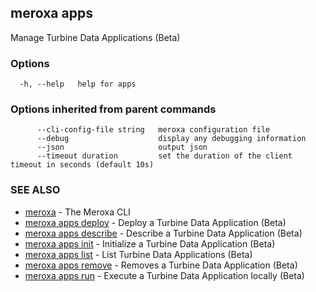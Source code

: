 ## meroxa apps

Manage Turbine Data Applications (Beta)

### Options

```
  -h, --help   help for apps
```

### Options inherited from parent commands

```
      --cli-config-file string   meroxa configuration file
      --debug                    display any debugging information
      --json                     output json
      --timeout duration         set the duration of the client timeout in seconds (default 10s)
```

### SEE ALSO

* [meroxa](meroxa.md)	 - The Meroxa CLI
* [meroxa apps deploy](meroxa_apps_deploy.md)	 - Deploy a Turbine Data Application (Beta)
* [meroxa apps describe](meroxa_apps_describe.md)	 - Describe a Turbine Data Application (Beta)
* [meroxa apps init](meroxa_apps_init.md)	 - Initialize a Turbine Data Application (Beta)
* [meroxa apps list](meroxa_apps_list.md)	 - List Turbine Data Applications (Beta)
* [meroxa apps remove](meroxa_apps_remove.md)	 - Removes a Turbine Data Application (Beta)
* [meroxa apps run](meroxa_apps_run.md)	 - Execute a Turbine Data Application locally (Beta)

